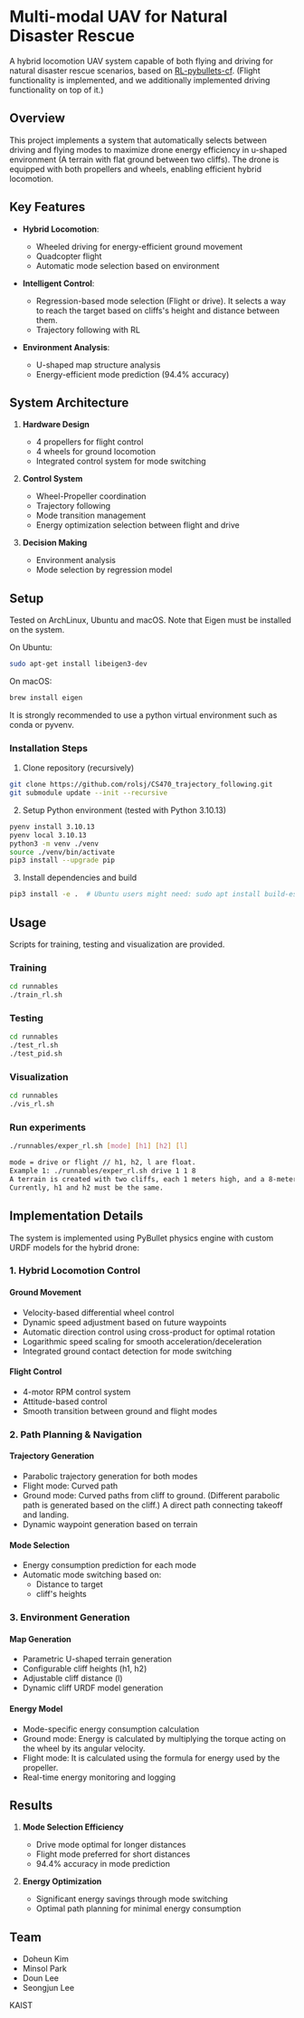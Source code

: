 # Multi-modal UAV for Natural Disaster Rescue

A hybrid locomotion UAV system capable of both flying and driving for natural disaster rescue scenarios, based on [RL-pybullets-cf](https://github.com/danielbinschmid/RL-pybullets-cf). (Flight functionality is implemented, and we additionally implemented driving functionality on top of it.)

## Overview

This project implements a system that automatically selects between driving and flying modes to maximize drone energy efficiency in u-shaped environment (A terrain with flat ground between two cliffs). The drone is equipped with both propellers and wheels, enabling efficient hybrid locomotion.

## Key Features

- **Hybrid Locomotion**: 
  - Wheeled driving for energy-efficient ground movement
  - Quadcopter flight
  - Automatic mode selection based on environment

- **Intelligent Control**:
  - Regression-based mode selection (Flight or drive). It selects a way to reach the target based on cliffs's height and distance between them.
  - Trajectory following with RL

- **Environment Analysis**:
  - U-shaped map structure analysis
  - Energy-efficient mode prediction (94.4% accuracy)

## System Architecture

1. **Hardware Design**
   - 4 propellers for flight control
   - 4 wheels for ground locomotion
   - Integrated control system for mode switching

2. **Control System**
   - Wheel-Propeller coordination
   - Trajectory following
   - Mode transition management
   - Energy optimization selection between flight and drive

3. **Decision Making**
   - Environment analysis
   - Mode selection by regression model

## Setup

Tested on ArchLinux, Ubuntu and macOS. Note that Eigen must be installed on the system.

On Ubuntu:

```bash
sudo apt-get install libeigen3-dev
```

On macOS:

```bash
brew install eigen
```

It is strongly recommended to use a python virtual environment such as conda or pyvenv.

### Installation Steps

1. Clone repository (recursively)

```bash
git clone https://github.com/rolsj/CS470_trajectory_following.git
git submodule update --init --recursive
```

2. Setup Python environment (tested with Python 3.10.13)

```bash
pyenv install 3.10.13
pyenv local 3.10.13
python3 -m venv ./venv
source ./venv/bin/activate
pip3 install --upgrade pip
```

3. Install dependencies and build

```bash
pip3 install -e .  # Ubuntu users might need: sudo apt install build-essential
```

## Usage

Scripts for training, testing and visualization are provided.

### Training

```bash
cd runnables
./train_rl.sh
```

### Testing

```bash
cd runnables
./test_rl.sh
./test_pid.sh
```

### Visualization

```bash
cd runnables
./vis_rl.sh
```

### Run experiments
```bash
./runnables/exper_rl.sh [mode] [h1] [h2] [l]

mode = drive or flight // h1, h2, l are float.
Example 1: ./runnables/exper_rl.sh drive 1 1 8
A terrain is created with two cliffs, each 1 meters high, and a 8-meter gap between them.
Currently, h1 and h2 must be the same.
```

## Implementation Details

The system is implemented using PyBullet physics engine with custom URDF models for the hybrid drone:

### 1. Hybrid Locomotion Control

#### Ground Movement
- Velocity-based differential wheel control
- Dynamic speed adjustment based on future waypoints
- Automatic direction control using cross-product for optimal rotation
- Logarithmic speed scaling for smooth acceleration/deceleration
- Integrated ground contact detection for mode switching

#### Flight Control
- 4-motor RPM control system
- Attitude-based control
- Smooth transition between ground and flight modes

### 2. Path Planning & Navigation

#### Trajectory Generation
- Parabolic trajectory generation for both modes
- Flight mode: Curved path
- Ground mode: Curved paths from cliff to ground. (Different parabolic path is generated based on the cliff.) A direct path connecting takeoff and landing.
- Dynamic waypoint generation based on terrain

#### Mode Selection
- Energy consumption prediction for each mode
- Automatic mode switching based on:
  - Distance to target
  - cliff's heights

### 3. Environment Generation

#### Map Generation
- Parametric U-shaped terrain generation
- Configurable cliff heights (h1, h2)
- Adjustable cliff distance (l)
- Dynamic cliff URDF model generation

#### Energy Model
- Mode-specific energy consumption calculation
- Ground mode: Energy is calculated by multiplying the torque acting on the wheel by its angular velocity.
- Flight mode: It is calculated using the formula for energy used by the propeller.
- Real-time energy monitoring and logging

## Results

1. **Mode Selection Efficiency**
   - Drive mode optimal for longer distances
   - Flight mode preferred for short distances
   - 94.4% accuracy in mode prediction

2. **Energy Optimization**
   - Significant energy savings through mode switching
   - Optimal path planning for minimal energy consumption

## Team
- Doheun Kim
- Minsol Park
- Doun Lee
- Seongjun Lee

KAIST

